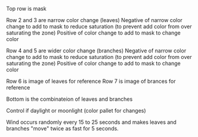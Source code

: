 

Top row is mask

Row 2 and 3 are narrow color change (leaves)
Negative of narrow color change to add to mask to reduce saturation (to prevent add color from over saturating the zone)
Positive of color change to add to mask to change color

Row 4 and 5 are wider color change (branches)
Negative of narrow color change to add to mask to reduce saturation (to prevent add color from over saturating the zone)
Positive of color change to add to mask to change color

Row 6 is image of leaves for reference
Row 7 is image of brances for reference

Bottom is the combinateion of leaves and branches


Control if daylight or moonlight (color pallet for changes)

Wind occurs randomly every 15 to 25 seconds and makes leaves and branches "move" twice as fast for 5 seconds.

